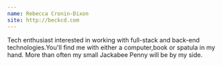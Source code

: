 ```yaml
---
name: Rebecca Cronin-Dixon
site: http://beckcd.com
---
```

Tech enthusiast interested in working with full-stack and back-end technologies.You'll find me with either a computer,book or spatula in my hand. More than often my small Jackabee Penny will be by my side.
